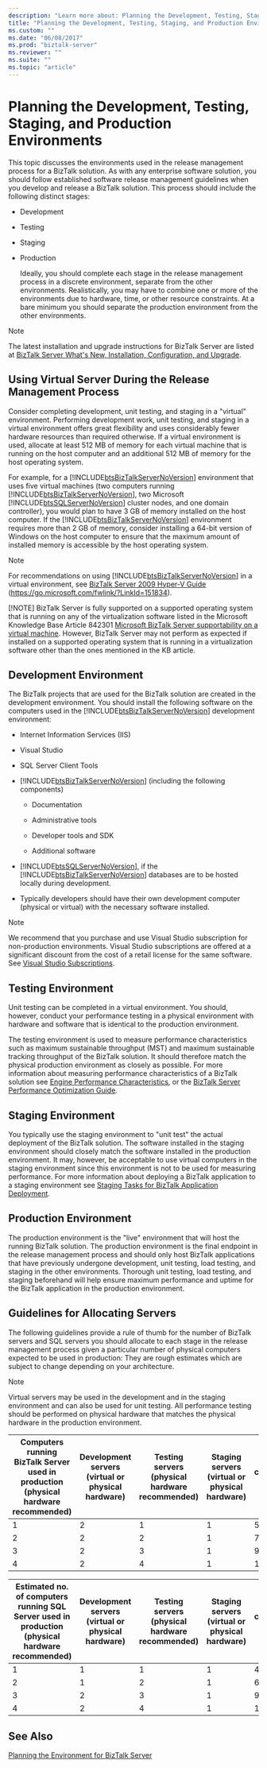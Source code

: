 ```yaml
---
description: "Learn more about: Planning the Development, Testing, Staging, and Production Environments"
title: "Planning the Development, Testing, Staging, and Production Environments"
ms.custom: ""
ms.date: "06/08/2017"
ms.prod: "biztalk-server"
ms.reviewer: ""
ms.suite: ""
ms.topic: "article"
---
```

# Planning the Development, Testing, Staging, and Production Environments
This topic discusses the environments used in the release management process for a BizTalk solution. As with any enterprise software solution, you should follow established software release management guidelines when you develop and release a BizTalk solution. This process should include the following distinct stages:

- Development

- Testing

- Staging

- Production

  Ideally, you should complete each stage in the release management process in a discrete environment, separate from the other environments. Realistically, you may have to combine one or more of the environments due to hardware, time, or other resource constraints. At a bare minimum you should separate the production environment from the other environments.

> [!NOTE]
>  The latest installation and upgrade instructions for BizTalk Server are listed at [BizTalk Server What's New, Installation, Configuration, and Upgrade](../install-and-config-guides/biztalk-server-what-s-new-installation-configuration-and-upgrade.md).
>
> ##  <a name="BKMK_VirtualServ"></a> Using Virtual Server During the Release Management Process
>  Consider completing development, unit testing, and staging in a "virtual" environment. Performing development work, unit testing, and staging in a virtual environment offers great flexibility and uses considerably fewer hardware resources than required otherwise. If a virtual environment is used, allocate at least 512 MB of memory for each virtual machine that is running on the host computer and an additional 512 MB of memory for the host operating system.

 For example, for a [!INCLUDE[btsBizTalkServerNoVersion](../includes/btsbiztalkservernoversion-md.md)] environment that uses five virtual machines (two computers running [!INCLUDE[btsBizTalkServerNoVersion](../includes/btsbiztalkservernoversion-md.md)], two Microsoft [!INCLUDE[btsSQLServerNoVersion](../includes/btssqlservernoversion-md.md)] cluster nodes, and one domain controller), you would plan to have 3 GB of memory installed on the host computer. If the [!INCLUDE[btsBizTalkServerNoVersion](../includes/btsbiztalkservernoversion-md.md)] environment requires more than 2 GB of memory, consider installing a 64-bit version of Windows on the host computer to ensure that the maximum amount of installed memory is accessible by the host operating system.

> [!NOTE]
>  For recommendations on using [!INCLUDE[btsBizTalkServerNoVersion](../includes/btsbiztalkservernoversion-md.md)] in a virtual environment, see [BizTalk Server 2009 Hyper-V Guide](https://go.microsoft.com/fwlink/?LinkId=151834) (<https://go.microsoft.com/fwlink/?LinkId=151834>).
>
> [!NOTE]
>  BizTalk Server is fully supported on a supported operating system that is running on any of the virtualization software listed in the Microsoft Knowledge Base Article 842301 [Microsoft BizTalk Server supportability on a virtual machine](https://support.microsoft.com/kb/842301). However, BizTalk Server may not perform as expected if installed on a supported operating system that is running in a virtualization software other than the ones mentioned in the KB article.

## Development Environment
 The BizTalk projects that are used for the BizTalk solution are created in the development environment. You should install the following software on the computers used in the [!INCLUDE[btsBizTalkServerNoVersion](../includes/btsbiztalkservernoversion-md.md)] development environment:

- Internet Information Services (IIS)

- Visual Studio

- SQL Server Client Tools

- [!INCLUDE[btsBizTalkServerNoVersion](../includes/btsbiztalkservernoversion-md.md)] (including the following components)

  -   Documentation

  -   Administrative tools

  -   Developer tools and SDK

  -   Additional software

- [!INCLUDE[btsSQLServerNoVersion](../includes/btssqlservernoversion-md.md)], if the [!INCLUDE[btsBizTalkServerNoVersion](../includes/btsbiztalkservernoversion-md.md)] databases are to be hosted locally during development.

- Typically developers should have their own development computer (physical or virtual) with the necessary software installed.

> [!NOTE]
>  We recommend that you purchase and use Visual Studio subscription for non-production environments. Visual Studio subscriptions are offered at a significant discount from the cost of a retail license for the same software. See [Visual Studio Subscriptions](https://visualstudio.com/subscriptions).

## Testing Environment
 Unit testing can be completed in a virtual environment. You should, however, conduct your performance testing in a physical environment with hardware and software that is identical to the production environment.

 The testing environment is used to measure performance characteristics such as maximum sustainable throughput (MST) and maximum sustainable tracking throughput of the BizTalk solution. It should therefore match the physical production environment as closely as possible. For more information about measuring performance characteristics of a BizTalk solution see [Engine Performance Characteristics](../core/engine-performance-characteristics.md), or the [BizTalk Server Performance Optimization Guide](../technical-guides/biztalk-server-2010-performance-optimization-guide.md).

## Staging Environment
 You typically use the staging environment to "unit test" the actual deployment of the BizTalk solution. The software installed in the staging environment should closely match the software installed in the production environment. It may, however, be acceptable to use virtual computers in the staging environment since this environment is not to be used for measuring performance. For more information about deploying a BizTalk application to a staging environment see [Staging Tasks for BizTalk Application Deployment](../core/staging-tasks-for-biztalk-application-deployment.md).

## Production Environment
 The production environment is the "live" environment that will host the running BizTalk solution. The production environment is the final endpoint in the release management process and should only host BizTalk applications that have previously undergone development, unit testing, load testing, and staging in the other environments. Thorough unit testing, load testing, and staging beforehand will help ensure maximum performance and uptime for the BizTalk application in the production environment.

## Guidelines for Allocating Servers
 The following guidelines provide a rule of thumb for the number of BizTalk servers and SQL servers you should allocate to each stage in the release management process given a particular number of physical computers expected to be used in production: They are rough estimates which are subject to change depending on your architecture.

> [!NOTE]
>  Virtual servers may be used in the development and in the staging environment and can also be used for unit testing. All performance testing should be performed on physical hardware that matches the physical hardware in the production environment.

|Computers running BizTalk Server used in production (physical hardware recommended)|Development servers (virtual or physical hardware)|Testing servers (physical hardware recommended)|Staging servers (virtual or physical hardware)|Total no. of computers running BizTalk Server|
|---|---|---|---|---|
|1|2|1|1|5|
|2|2|2|1|7|
|3|2|3|1|9|
|4|2|4|1|11|

|Estimated no. of computers running SQL Server used in production (physical hardware recommended)|Development servers (virtual or physical hardware)|Testing servers (physical hardware recommended)|Staging servers (virtual or physical hardware)|Total no. of computers running SQL Server|
|---|---|---|---|---|
|1|1|1|1|4|
|2|1|2|1|6|
|3|2|3|1|9|
|4|2|4|1|11|

## See Also
 [Planning the Environment for BizTalk Server](../technical-guides/planning-the-environment-for-biztalk-server.md)
